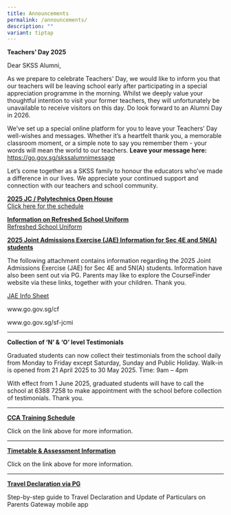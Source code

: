```yaml
---
title: Announcements
permalink: /announcements/
description: ""
variant: tiptap
---
```

<p><strong>Teachers’ Day 2025</strong>
</p>
<p>Dear SKSS Alumni,</p>
<p>As we prepare to celebrate Teachers' Day, we would like to inform you
that our teachers will be leaving school early after participating in a
special appreciation programme in the morning. Whilst we deeply value your
thoughtful intention to visit your former teachers, they will unfortunately
be unavailable to receive visitors on this day. Do look forward to an Alumni
Day in 2026.</p>
<p>We’ve set up a special online platform for you to leave your Teachers’
Day well-wishes and messages. Whether it’s a heartfelt thank you, a memorable
classroom moment, or a simple note to say you remember them - your words
will mean the world to our teachers. <strong>Leave your message here: </strong>
<a href="https://go.gov.sg/skssalumnimessage" rel="noopener noreferrer nofollow" target="_blank">https://go.gov.sg/skssalumnimessage</a>
</p>
<p>Let’s come together as a SKSS family to honour the educators who’ve made
a difference in our lives. We appreciate your continued support and connection
with our teachers and school community.</p>
<p><strong><u>2025 JC / Polytechnics Open House</u></strong>
<br><a href="/files/JC_and_Poly_Open_House_2025.pdf" rel="noopener nofollow" target="_blank">Click here for the schedule</a>
</p>
<p></p>
<p><strong><u>Information on Refreshed School Uniform</u></strong>
<br><a href="/files/Infosheet__Refreshed_School_Uniform.pdf" rel="noopener nofollow" target="_blank">Refreshed School Uniform</a>
<br>
</p>
<p></p>
<p><strong><u>2025 Joint Admissions Exercise (JAE) Information for Sec 4E and 5N(A) students</u></strong>
</p>
<p>The following attachment contains information regarding the 2025 Joint
Admissions Exercise (JAE) for Sec 4E and 5N(A) students. Information have
also been sent out via PG. Parents may like to explore the CourseFinder
website via these links, together with your children. Thank you.</p>
<p><a href="/files/JAE 2025/2025_JAE_Info_Sheet.pdf" rel="noopener nofollow" target="_blank">JAE Info Sheet</a>
</p>
<p><a rel="noopener noreferrer nofollow" target="_blank">www.go.gov.sg/cf</a>
</p>
<p><a rel="noopener noreferrer nofollow" target="_blank">www.go.gov.sg/sf-jcmi</a>
</p>
<hr>
<p><strong>Collection of ‘N’ &amp; ‘O’ level Testimonials</strong>
</p>
<p>Graduated students can now collect their testimonials from the school
daily from Monday to Friday except Saturday, Sunday and Public Holiday.
Walk-in is opened from 21 April 2025 to 30 May 2025. Time: 9am – 4pm</p>
<p>With effect from 1 June 2025, graduated students will have to call the
school at 6388 7258 to make appointment with the school before collection
of testimonials. Thank you.</p>
<hr>
<p><strong><a href="/co-curriculum/co-curricular-activities-cca" rel="noopener noreferrer nofollow" target="_blank">CCA Training Schedule</a></strong>
</p>
<p>Click on the link above for more information.</p>
<hr>
<p><strong><a href="/curriculum/instructional-programme-ip/timetable-and-assessment" rel="noopener noreferrer nofollow" target="_blank">Timetable &amp; Assessment Information</a></strong>
</p>
<p>Click on the link above for more information.</p>
<hr>
<p><strong><a href="/files/Resources%20for%20parents/Instructions_for_Travel_Declaration_on_PG.pdf" rel="noopener noreferrer nofollow" target="_blank">Travel Declaration via PG</a></strong>
</p>
<p>Step-by-step guide to Travel Declaration and Update of Particulars on
Parents Gateway mobile app</p>